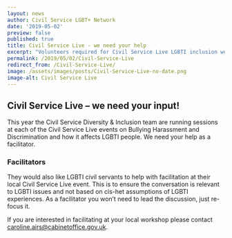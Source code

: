 ```yaml
---
layout: news
author: Civil Service LGBT+ Network
date: '2019-05-02'
preview: false
published: true
title: Civil Service Live - we need your help
excerpt: "Volunteers required for Civil Service Live LGBTI inclusion workshop."
permalink: /2019/05/02/Civil-Service-Live
redirect_from: /Civil-Service-Live/
image: /assets/images/posts/Civil-Service-Live-no-date.png
image-alt: Civil Service Live
---
```



## Civil Service Live – we need your input!

This year the Civil Service Diversity & Inclusion team are running sessions at each of the Civil Service Live events on Bullying Harassment and Discrimination and how it affects LGBTI people. We need your help as a facilitator.

### Facilitators

They would also like LGBTI civil servants to help with facilitation at their local Civil Service Live event. This is to ensure the conversation is relevant to LGBTI issues and not based on cis-het assumptions of LGBTI experiences. As a facilitator you won’t need to lead the discussion, just re-focus it. 

If you are interested in facilitating at your local workshop please contact <caroline.airs@cabinetoffice.gov.uk>. 
